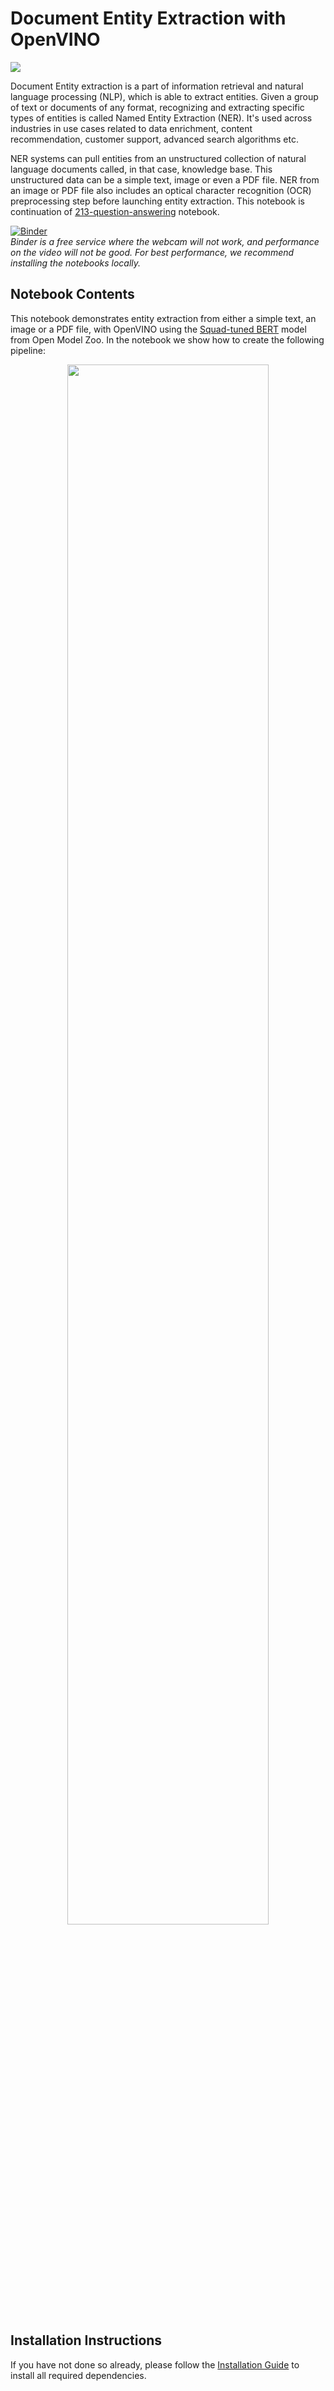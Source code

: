 # Document Entity Extraction with OpenVINO

![](https://user-images.githubusercontent.com/33627846/164333009-b6ee55c9-ad9a-4d90-822a-f05069537a13.gif)

Document Entity extraction is a part of information retrieval and natural language processing (NLP), which is able to extract entities. Given a group of text or documents of any format, recognizing and extracting specific types of entities is called Named Entity Extraction (NER). It's used across industries in use cases related to data enrichment, content recommendation, customer support, advanced search algorithms etc.

NER systems can pull entities from an unstructured collection of natural language documents called, in that case, knowledge base. This unstructured data can be a simple text, image or even a PDF file. NER from an image or PDF file also includes an optical character recognition (OCR) preprocessing step before launching entity extraction. This notebook is continuation of [213-question-answering](https://github.com/rageshhajela16/openvino_notebooks/tree/204-nlp-document-inference/notebooks/213-question-answering) notebook.

[![Binder](https://mybinder.org/badge_logo.svg)](https://mybinder.org/v2/gh/openvinotoolkit/openvino_notebooks/HEAD?filepath=notebooks%2F204-document-entity-extraction%2F204-document-entity-extraction.ipynb)<br> *Binder is a free service where the webcam will not work, and performance on the video will not be good. For best performance, we recommend installing the notebooks locally.*

## Notebook Contents

This notebook demonstrates entity extraction from either a simple text, an image or a PDF file, with OpenVINO using the [Squad-tuned BERT](https://github.com/openvinotoolkit/open_model_zoo/tree/master/models/intel/bert-small-uncased-whole-word-masking-squad-int8-0002) model from Open Model Zoo. In the notebook we show how to create the following pipeline:

<p align="center" width="100%">
    <img width="80%" src="https://user-images.githubusercontent.com/33627846/166121871-12bff9f7-c5e7-43fd-b370-cd0af05c24ba.png"> 
</p>


## Installation Instructions

If you have not done so already, please follow the [Installation Guide](../../README.md) to install all required dependencies.